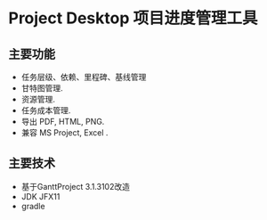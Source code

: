 # Project Desktop 项目进度管理工具
## 主要功能
* 任务层级、依赖、里程碑、基线管理
* 甘特图管理.
* 资源管理.
* 任务成本管理.
* 导出 PDF, HTML, PNG.
* 兼容 MS Project, Excel .
## 主要技术
* 基于GanttProject 3.1.3102改造
* JDK JFX11
* gradle